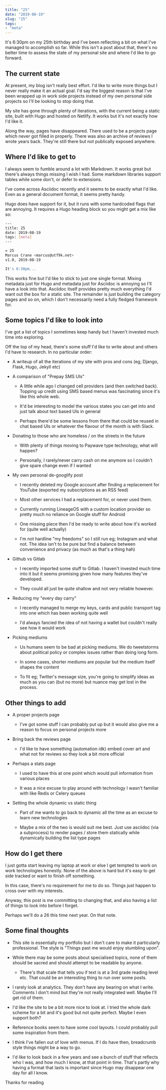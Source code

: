 ```yaml
---
title: "25"
date: "2019-08-19"
slug: "25"
tags:
- "meta"
---
```


It's 6:30pm on my 25th birthday and I've been reflecting a bit on what I've managed to accomplish so far. While this isn't a post about that, there's no better time to assess the state of my personal site and where I'd like to go forward.

## The current state

At present, my blog isn't really best effort. I'd like to write more things but I never really make it an actual goal. I'd say the biggest reason is that I've been wrapped up in work side projects instead of my own personal side projects so I'll be looking to stop doing that.

My site has gone through plenty of iterations, with the current being a static site, built with Hugo and hosted on Netlify. It works but it's not exactly how I'd like it.

Along the way, pages have disappeared. There used to be a projects page which never got filled in properly. There was also an archive of reviews I wrote years back. They're still there but not publically exposed anywhere.

## Where I'd like to get to

I always seem to fumble around a lot with Markdown. It works great but there's always things missing I wish I had. Some markdown libraries support tables while some don't, or defer to extensions.

I've come across Asciidoc recently and it seems to be exactly what I'd like. Even as a general document format, it seems pretty handy.

Hugo does have support for it, but it runs with some hardcoded flags that are annoying. It requires a Hugo heading block so you might get a mix like so:

```bash
---
title: 25
date: 2019-08-19
tags: [meta]
---

= 25
Marcus Crane <marcus@utf9k.net>
v1.0, 2019-08-19

It's 6:30pm...
```

This works fine but I'd like to stick to just one single format. Mixing metadata just for Hugo and metadata just for Asciidoc is annoying so I'll have a look into that. Asciidoc itself provides pretty much everything I'd want out the box for a static site. The remainder is just building the category pages and so on, which I don't necessarily need a fully fledged framework for.

## Some topics I'd like to look into

I've got a list of topics I sometimes keep handy but I haven't invested much time into exploring.

Off the top of my head, there's some stuff I'd like to write about and others I'd have to research. In no particular order:

*   A writeup of all the iterations of my site with pros and cons (eg; Django, Flask, Hugo, Jekyll etc)

*   A comparison of "Prepay SMS UIs"

    *   A little while ago I changed cell providers (and then switched back). Topping up credit using SMS based menus was fascinating since it's like this whole web.

    *   It'd be interesting to model the various states you can get into and just talk about text based UIs in general

    *   Perhaps there'd be some lessons from there that could be reused in chat based UIs or whatever the flavour of the month is with Slack.

*   Donating to those who are homeless / on the streets in the future

    *   With plenty of things moving to Paywave type technology, what will happen?

    *   Personally, I rarely/never carry cash on me anymore so I couldn't give spare change even if I wanted

*   My own personal de-googlify post

    *   I recently deleted my Google account after finding a replacement for YouTube (exported my subscriptions as an RSS feed)

    *   Most other services I had a replacement for, or never used them.

    *   Currently running LineageOS with a custom location provider so pretty much no reliance on Google stuff for Android

    *   One missing piece then I'd be ready to write about how it's worked for (quite well actually)

    *   I'm not hardline "my freedoms" so I still run eg; Instagram and what not. The idea isn't to be pure but find a balance between convenience and privacy (as much as that's a thing hah)

*   Github vs Gitlab

    *   I recently imported some stuff to Gitlab. I haven't invested much time into it but it seems promising given how many features they've developed.

    *   They could all just be quite shallow and not very reliable however.

*   Reducing my "every day carry"

    *   I recently managed to merge my keys, cards and public transport tag into one which has been working quite well

    *   I'd always fancied the idea of not having a wallet but couldn't really see how it would work

*   Picking mediums

    *   Us humans seem to be bad at picking mediums. We do tweetstorms about political policy or complex issues rather than doing long form.

    *   In some cases, shorter mediums are popular but the medium itself shapes the content

    *   To fit eg; Twitter's message size, you're going to simplify ideas as much as you can (but no more) but nuance may get lost in the process.


## Other things to add

*   A proper projects page

    *   I've got some stuff I can probably put up but it would also give me a reason to focus on personal projects more

*   Bring back the reviews page

    *   I'd like to have something (automation idk) embed cover art and what not for reviews so they look a bit more official

*   Perhaps a stats page

    *   I used to have this at one point which would pull information from various places

    *   It was a nice excuse to play around with technology I wasn't familiar with like Redis or Celery queues

*   Setting the whole dynamic vs static thing

    *   Part of me wants to go back to dynamic all the time as an excuse to learn new technologies

    *   Maybe a mix of the two is would suit me best. Just use asciidoc (via a subprocess) to render pages / store them statically while dynamically building the list type pages


## How do I get there

I just gotta start leaving my laptop at work or else I get tempted to work on work technologies honestly. None of the above is hard but it's easy to get side tracked or want to finish off something.

In this case, there's no requirement for me to do so. Things just happen to cross over with my interests.

Anyway, this post is me committing to changing that, and also having a list of things to look into before I forget.

Perhaps we'll do a 26 this time next year. On that note.

## Some final thoughts

*   This site is essentially my portfolio but I don't care to make it particularly professional. The style is "Things past me would enjoy stumbling upon".

*   While there may be some posts about specialised topics, none of them should be sacred and should attempt to be readable by anyone.

    *   There's that scale that tells you if text is at a 3rd grade reading level etc. That could be an interesting thing to run over some posts.

*   I rarely look at analytics. They don't have any bearing on what I write. Comments I don't mind but they're not really integrated well. Maybe I'll get rid of them.

*   I'd like the site to be a bit more nice to look at. I tried the whole dark scheme for a bit and it's good but not quite perfect. Maybe I even support both?

*   Reference books seem to have some cool layouts. I could probably pull some inspiration from them.

*   I think I've fallen out of love with menus. If I do have then, breadcrumb style things might be a way to go.

*   I'd like to look back in a few years and see a bunch of stuff that reflects who I was, and how much I know, at that point in time. That's partly why having a format that lasts is important since Hugo may disappear one day for all I know.


Thanks for reading
